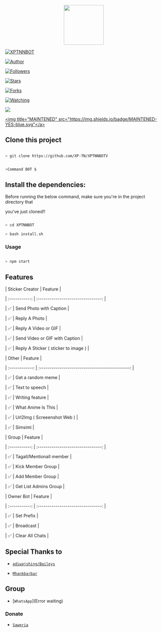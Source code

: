 <p align="center">

<img src="https://static.wikia.nocookie.net/kenja-no-mago/images/8/85/Sizilien_von_klode_1.jpg/revision/latest/top-crop/width/300/height/300?cb=20190417164406" width="128" height="128"/>

</p>

<p align="center">

<a href="#"><img title="XPTNNBOT" src="https://img.shields.io/badge/XPTNNBOT-green?colorA=%23ff0000&colorB=%23017e40&style=for-the-badge"></a>

</p>

<p align="center">

<a href="https://github.com/XP-TN"><img title="Author" src="https://img.shields.io/badge/Author-XP-TN-red.svg?style=for-the-badge&logo=github"></a>

</p>

<p align="center">

<a href="https://github.com/XP-TN/XP-TNNBOT/followers"><img title="Followers" src="https://img.shields.io/github/followers/XP-TN?color=blue&style=flat-square"></a>

<a href="https://github.com/XP-TN/XP-TNNBOT/stargazers/"><img title="Stars" src="https://img.shields.io/github/stars/XP-TN/XP-TNNBOT?color=red&style=flat-square"></a>

<a href="https://github.com/XP-TN/XP-TNNBOT/network/members"><img title="Forks" src="http://img.shields.io/github/forks/XP-TN/XP-TNNBOT?color=red&style=flat-square"></a>

<a href="https://github.com/XP-TN/XP-TNNBOT/watchers"><img title="Watching" src="https://img.shields.io/github/watchers/XP-TN/XP-TNNBOT?label=Watchers&color=blue&style=flat-square"></a>

<a href="https://hits.seeyoufarm.com"><img src="https://hits.seeyoufarm.com/api/count/incr/badge.svg?url=https%3A%2F%2Fgithub.com%2FXP-TN%2FXP-TNNBOT&count_bg=%2379C83D&title_bg=%23555555&icon=&icon_color=%23E7E7E7&title=Support&edge_flat=false"/></a>

<a href="#"><img title="MAINTENED" src="https://img.shields.io/badge/MAINTENED-YES-blue.svg"</a>

</p>

## Clone this project

```bash

> git clone https://github.com/XP-TN/XPTNNBOTV

```

```bash

>Command BOT $

```

## Install the dependencies:

Before running the below command, make sure you're in the project directory that

you've just cloned!!

```bash

> cd XPTNNBOT

> bash install.sh

```

### Usage

```bash

> npm start

```

## Features

| Sticker Creator |                Feature           |

| :-----------: | :--------------------------------: |

|       ✅       | Send Photo with Caption          |

|       ✅       | Reply A Photo                    |

|       ✅       | Reply A Video or GIF             |

|       ✅       | Send Video or GIF with Caption   |

|       ✅       | Reply A Sticker ( sticker to image ) |

| Other  |                     Feature                     |

| :------------: | :---------------------------------------------: |

|       ✅        |   Get a random meme             |

|       ✅        |   Text to speech                |

|       ✅        |   Writing feature 				|

|       ✅        |   What Anime Is This 			|

|       ✅        |   Url2Img ( Screeenshot Web )   |

|       ✅        |   Simsimi		                |

| Group  |                     Feature               |

| :-----------: | :--------------------------------: |

|       ✅        |   Tagall/Mentionall member       |

|       ✅        |   Kick Member Group	             |

|       ✅        |   Add Member Group	             |

|       ✅        |   Get List Admins Group          |

| Owner Bot  |                     Feature           |

| :-----------: | :--------------------------------: |

|       ✅        |   Set Prefix                     |

|       ✅        |   Broadcast                      |

|       ✅        |   Clear All Chats                |

## Special Thanks to

* [`adiwajshing/Baileys`](https://github.com/adiwajshing/Baileys)

* [`Mhankbarbar`](https://github.com/MhankBarBar)

## Group

* [`WhatsApp`](Error waiting)

### Donate

* [`Saweria`](https://saweria.co/donate/agung1)
